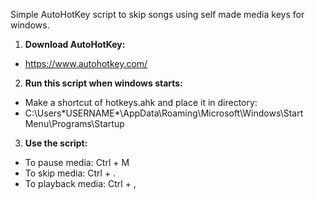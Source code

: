 Simple AutoHotKey script to skip songs using self made media keys for windows.

1. **Download AutoHotKey:**
- https://www.autohotkey.com/

2. **Run this script when windows starts:**
- Make a shortcut of hotkeys.ahk and place it in directory:
- C:\Users\*USERNAME*\AppData\Roaming\Microsoft\Windows\Start Menu\Programs\Startup


3. **Use the script:**
- To pause media:     Ctrl + M
- To skip media:      Ctrl + .
- To playback media:  Ctrl + ,
